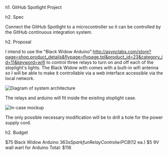 h1. GitHub Spotlight Project

h2. Spec

Connect the GitHub Spotlight to a microcontroller so it can be controlled by the GitHub continuous integration system.

h2. Proposal

I intend to use the "Black Widow Arduino":http://asynclabs.com/store?page=shop.product_details&flypage=flypage.tpl&product_id=23&category_id=11&keyword=wifi to control three relays to turn on and off each of the stoplight's lights. The Black Widow with comes with a built-in wifi antenna so I will be able to make it controllable via a web interface accessible via the local network.

![Diagram of system architecture](http://farm5.static.flickr.com/4067/4566630131_1da830b1b0.jpg "Diagram of system architecture")

The relays and arduino will fit inside the existing stoplight case.

![In-case mockup](http://farm5.static.flickr.com/4019/4566583637_725a2393d2.jpg "Mockup of Arduino and relays in case")

The only possible necessary modification will be to drill a hole for the power supply cord.

h2. Budget

$75 Black Widow Arduino 
$36 3x Sparkfun Relay Control w/ PCB ($12 ea.)
$5 9V wall wart for Arduino
Total: $116